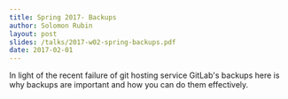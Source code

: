 ```yaml
---
title: Spring 2017- Backups
author: Solomon Rubin
layout: post
slides: /talks/2017-w02-spring-backups.pdf
date: 2017-02-01
---
```


In light of the recent failure of git hosting service GitLab's backups here is why backups are important and how you can do them effectively.
